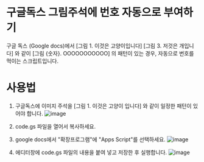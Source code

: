 # 구글독스 그림주석에 번호 자동으로 부여하기
구글 독스 (Google docs)에서 
[그림 1. 이것은 고양이입니다]
[그림 3. 저것은 개입니다]
와 같이 [그림 {숫자}. OOOOOOOOOOO] 의 패턴이 있는 경우, 자동으로 번호를 먹이는 스크립트입니다.

# 사용법
1. 구글독스에 이미지 주석을 [그림 1. 이것은 고양이 입니다] 와 같이 일정한 패턴이 있어야 합니다.
![image](https://github.com/user-attachments/assets/b647f1f4-8914-499c-a719-c007f1d04b45)

2. code.gs 파일을 열어서 복사하세요.

3. google docs에서 "확장프로그램"에 "Apps Script"를 선택하세요.
![image](https://github.com/user-attachments/assets/abe67fc5-32dc-4fe3-9139-646544e5ba0e)

4. 에디터창에 code.gs 파일의 내용을 붙여 넣고 저장한 후 실행합니다.
![image](https://github.com/user-attachments/assets/ea09dbec-662f-4424-aef9-470e53a7c124)